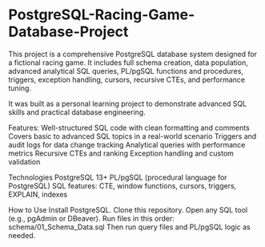 # PostgreSQL-Racing-Game-Database-Project

  This project is a comprehensive PostgreSQL database system designed for a fictional racing game.
It includes full schema creation, data population, advanced analytical SQL queries, 
PL/pgSQL functions and procedures, triggers, exception handling, cursors, recursive CTEs, 
and performance tuning.

  It was built as a personal learning project to demonstrate advanced SQL skills
and practical database engineering.

Features:
  Well-structured SQL code with clean formatting and comments
  Covers basic to advanced SQL topics in a real-world scenario
  Triggers and audit logs for data change tracking
  Analytical queries with performance metrics
  Recursive CTEs and ranking
  Exception handling and custom validation

Technologies
  PostgreSQL 13+
  PL/pgSQL (procedural language for PostgreSQL)
  SQL features: CTE, window functions, cursors, triggers, EXPLAIN, indexes

How to Use
  Install PostgreSQL.
  Clone this repository.
  Open any SQL tool (e.g., pgAdmin or DBeaver).
Run files in this order:
  schema/01_Schema_Data.sql
  Then run query files and PL/pgSQL logic as needed.
